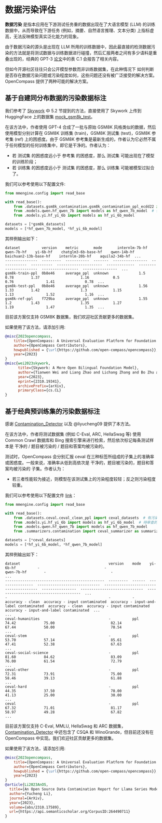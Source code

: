 # 数据污染评估

**数据污染** 是指本应用在下游测试任务重的数据出现在了大语言模型 (LLM) 的训练数据中，从而导致在下游任务 (例如，摘要、自然语言推理、文本分类) 上指标虚高，无法反映模型真实泛化能力的现象。

由于数据污染的源头是出现在 LLM 所用的训练数据中，因此最直接的检测数据污染的方法就是将测试数据与训练数据进行碰撞，然后汇报两者之间有多少语料是重叠出现的，经典的 GPT-3 [论文](https://arxiv.org/pdf/2005.14165.pdf)中的表 C.1 会报告了相关内容。

但如今开源社区往往只会公开模型参数而非训练数据集，在此种情况下 如何判断是否存在数据污染问题或污染程度如何，这些问题还没有被广泛接受的解决方案。OpenCompass 提供了两种可能的解决方案。

## 基于自建同分布数据的污染数据标注

我们参考了 [Skywork](https://arxiv.org/pdf/2310.19341.pdf) 中 5.2 节提到的方法，直接使用了 Skywork 上传到 HuggingFace 上的数据集 [mock_gsm8k_test](https://huggingface.co/datasets/Skywork/mock_gsm8k_test)。

在该方法中，作者使用 GPT-4 合成了一批与原始 GSM8K 风格类似的数据，然后使用模型分别计算在 GSM8K 训练集 (train)，GSM8K 测试集 (test)，GSM8K 参考集 (ref) 上的困惑度。由于 GSM8K 参考集是最新生成的，作者认为它必然不属于任何模型的任何训练集中，即它是干净的。作者认为：

- 若 测试集 的困惑度远小于 参考集 的困惑度，那么 测试集 可能出现在了模型的训练阶段；
- 若 训练集 的困惑度远小于 测试集 的困惑度，那么 训练集 可能被模型过拟合了。

我们可以参考使用以下配置文件:

```python
from mmengine.config import read_base

with read_base():
    from .datasets.gsm8k_contamination.gsm8k_contamination_ppl_ecdd22 import gsm8k_datasets  # 包含训练、测试、参考集
    from .models.qwen.hf_qwen_7b import models as hf_qwen_7b_model  # 待审查的模型
    from .models.yi.hf_yi_6b import models as hf_yi_6b_model

datasets = [*gsm8k_datasets]
models = [*hf_qwen_7b_model, *hf_yi_6b_model]
```

其样例输出如下：

```text
dataset          version    metric       mode       internlm-7b-hf    qwen-7b-hf    yi-6b-hf    chatglm3-6b-base-hf    qwen-14b-hf    baichuan2-13b-base-hf    internlm-20b-hf    aquila2-34b-hf  ...
---------------  ---------  -----------  -------  ----------------  ------------  ----------  ---------------------  -------------  -----------------------  -----------------  ----------------  ...
gsm8k-train-ppl  0b8e46     average_ppl  unknown              1.5           0.78        1.37                   1.16           0.5                      0.76               1.41              0.78  ...
gsm8k-test-ppl   0b8e46     average_ppl  unknown              1.56          1.33        1.42                   1.3            1.15                     1.13               1.52              1.16  ...
gsm8k-ref-ppl    f729ba     average_ppl  unknown              1.55          1.2         1.43                   1.35           1.27                     1.19               1.47              1.35  ...
```

目前该方案仅支持 GSM8K 数据集，我们欢迎社区贡献更多的数据集。

如果使用了该方法，请添加引用:

```bibtex
@misc{2023opencompass,
    title={OpenCompass: A Universal Evaluation Platform for Foundation Models},
    author={OpenCompass Contributors},
    howpublished = {\url{https://github.com/open-compass/opencompass}},
    year={2023}
}
@misc{wei2023skywork,
      title={Skywork: A More Open Bilingual Foundation Model},
      author={Tianwen Wei and Liang Zhao and Lichang Zhang and Bo Zhu and Lijie Wang and Haihua Yang and Biye Li and Cheng Cheng and Weiwei Lü and Rui Hu and Chenxia Li and Liu Yang and Xilin Luo and Xuejie Wu and Lunan Liu and Wenjun Cheng and Peng Cheng and Jianhao Zhang and Xiaoyu Zhang and Lei Lin and Xiaokun Wang and Yutuan Ma and Chuanhai Dong and Yanqi Sun and Yifu Chen and Yongyi Peng and Xiaojuan Liang and Shuicheng Yan and Han Fang and Yahui Zhou},
      year={2023},
      eprint={2310.19341},
      archivePrefix={arXiv},
      primaryClass={cs.CL}
}
```

## 基于经典预训练集的污染数据标注

感谢 [Contamination_Detector](https://github.com/liyucheng09/Contamination_Detector) 以及 @liyucheng09 提供了本方法。

在该方法中，作者将测试数据集 (例如 C-Eval, ARC, HellaSwag 等) 使用 Common Crawl 数据库和 Bing 搜索引擎来进行检索，然后依次标记每条测试样本是 干净的 / 题目被污染的 / 题目和答案均被污染的。

测试时，OpenCompass 会分别汇报 ceval 在三种标签所组成的子集上的准确率或困惑度。一般来说，准确率从低到高依次是 干净的，题目被污染的，题目和答案均被污染的 子集。作者认为：

- 若三者性能较为接近，则模型在该测试集上的污染程度较轻；反之则污染程度较重。

我们可以参考使用以下配置文件 [link](https://github.com/open-compass/opencompass/blob/main/examples/eval_contamination.py)：

```python
from mmengine.config import read_base

with read_base():
    from .datasets.ceval.ceval_clean_ppl import ceval_datasets  # 有污染标记的 ceval 数据集
    from .models.yi.hf_yi_6b import models as hf_yi_6b_model  # 待审查的模型
    from .models.qwen.hf_qwen_7b import models as hf_qwen_7b_model
    from .summarizers.contamination import ceval_summarizer as summarizer  # 输出格式整理

datasets = [*ceval_datasets]
models = [*hf_yi_6b_model, *hf_qwen_7b_model]
```

其样例输出如下：

```text
dataset                                         version    mode    yi-6b-hf          -                              -                                        qwen-7b-hf        -                              -                                        ...
----------------------------------------------  ---------  ------  ----------------  -----------------------------  ---------------------------------------  ----------------  -----------------------------  ---------------------------------------  ...
-                                               -          -       accuracy - clean  accuracy - input contaminated  accuracy - input-and-label contaminated  accuracy - clean  accuracy - input contaminated  accuracy - input-and-label contaminated  ...
...
ceval-humanities                                -          ppl     74.42             75.00                          82.14                                    67.44             50.00                          70.54                                    ...
ceval-stem                                      -          ppl     53.70             57.14                          85.61                                    47.41             52.38                          67.63                                    ...
ceval-social-science                            -          ppl     81.60             84.62                          83.09                                    76.00             61.54                          72.79                                    ...
ceval-other                                     -          ppl     72.31             73.91                          75.00                                    58.46             39.13                          61.88                                    ...
ceval-hard                                      -          ppl     44.35             37.50                          70.00                                    41.13             25.00                          30.00                                    ...
ceval                                           -          ppl     67.32             71.01                          81.17                                    58.97             49.28                          67.82                                    ...
```

目前该方案仅支持 C-Eval, MMLU, HellaSwag 和 ARC 数据集，[Contamination_Detector](https://github.com/liyucheng09/Contamination_Detector) 中还包含了 CSQA 和 WinoGrande，但目前还没有在 OpenCompass 中实现。我们欢迎社区贡献更多的数据集。

如果使用了该方法，请添加引用:

```bibtex
@misc{2023opencompass,
    title={OpenCompass: A Universal Evaluation Platform for Foundation Models},
    author={OpenCompass Contributors},
    howpublished = {\url{https://github.com/open-compass/opencompass}},
    year={2023}
}
@article{Li2023AnOS,
  title={An Open Source Data Contamination Report for Llama Series Models},
  author={Yucheng Li},
  journal={ArXiv},
  year={2023},
  volume={abs/2310.17589},
  url={https://api.semanticscholar.org/CorpusID:264490711}
}
```
